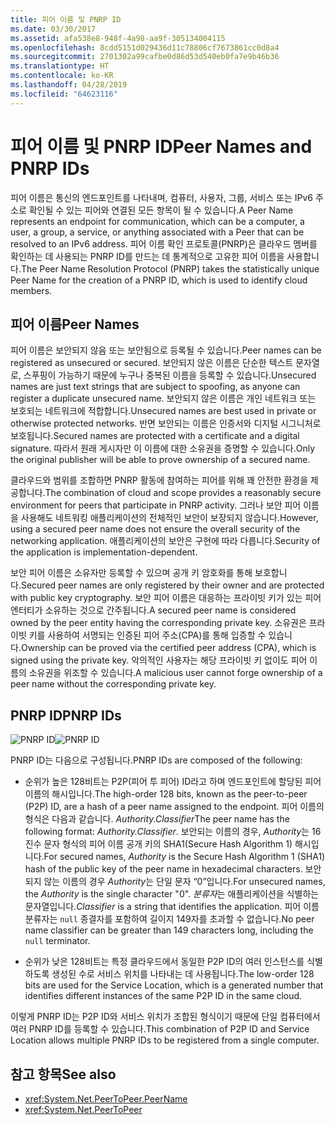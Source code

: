 ```yaml
---
title: 피어 이름 및 PNRP ID
ms.date: 03/30/2017
ms.assetid: afa538e8-948f-4a98-aa9f-305134004115
ms.openlocfilehash: 8cdd5151d029436d11c78806cf7673861cc0d8a4
ms.sourcegitcommit: 2701302a99cafbe0d86d53d540eb0fa7e9b46b36
ms.translationtype: HT
ms.contentlocale: ko-KR
ms.lasthandoff: 04/28/2019
ms.locfileid: "64623116"
---
```

# <a name="peer-names-and-pnrp-ids"></a><span data-ttu-id="cd05d-102">피어 이름 및 PNRP ID</span><span class="sxs-lookup"><span data-stu-id="cd05d-102">Peer Names and PNRP IDs</span></span>
<span data-ttu-id="cd05d-103">피어 이름은 통신의 엔드포인트를 나타내며, 컴퓨터, 사용자, 그룹, 서비스 또는 IPv6 주소로 확인될 수 있는 피어와 연결된 모든 항목이 될 수 있습니다.</span><span class="sxs-lookup"><span data-stu-id="cd05d-103">A Peer Name represents an endpoint for communication, which can be a computer, a user, a group, a service, or anything associated with a Peer that can be resolved to an IPv6 address.</span></span> <span data-ttu-id="cd05d-104">피어 이름 확인 프로토콜(PNRP)은 클라우드 멤버를 확인하는 데 사용되는 PNRP ID를 만드는 데 통계적으로 고유한 피어 이름을 사용합니다.</span><span class="sxs-lookup"><span data-stu-id="cd05d-104">The Peer Name Resolution Protocol (PNRP) takes the statistically unique Peer Name for the creation of a PNRP ID, which is used to identify cloud members.</span></span>  
  
## <a name="peer-names"></a><span data-ttu-id="cd05d-105">피어 이름</span><span class="sxs-lookup"><span data-stu-id="cd05d-105">Peer Names</span></span>  
 <span data-ttu-id="cd05d-106">피어 이름은 보안되지 않음 또는 보안됨으로 등록될 수 있습니다.</span><span class="sxs-lookup"><span data-stu-id="cd05d-106">Peer names can be registered as unsecured or secured.</span></span> <span data-ttu-id="cd05d-107">보안되지 않은 이름은 단순한 텍스트 문자열로, 스푸핑이 가능하기 때문에 누구나 중복된 이름을 등록할 수 있습니다.</span><span class="sxs-lookup"><span data-stu-id="cd05d-107">Unsecured names are just text strings that are subject to spoofing, as anyone can register a duplicate unsecured name.</span></span> <span data-ttu-id="cd05d-108">보안되지 않은 이름은 개인 네트워크 또는 보호되는 네트워크에 적합합니다.</span><span class="sxs-lookup"><span data-stu-id="cd05d-108">Unsecured names are best used in private or otherwise protected networks.</span></span> <span data-ttu-id="cd05d-109">반면 보안되는 이름은 인증서와 디지털 시그니처로 보호됩니다.</span><span class="sxs-lookup"><span data-stu-id="cd05d-109">Secured names are protected with a certificate and a digital signature.</span></span> <span data-ttu-id="cd05d-110">따라서 원래 게시자만 이 이름에 대한 소유권을 증명할 수 있습니다.</span><span class="sxs-lookup"><span data-stu-id="cd05d-110">Only the original publisher will be able to prove ownership of a secured name.</span></span>  
  
 <span data-ttu-id="cd05d-111">클라우드와 범위를 조합하면 PNRP 활동에 참여하는 피어를 위해 꽤 안전한 환경을 제공합니다.</span><span class="sxs-lookup"><span data-stu-id="cd05d-111">The combination of cloud and scope provides a reasonably secure environment for peers that participate in PNRP activity.</span></span> <span data-ttu-id="cd05d-112">그러나 보안 피어 이름을 사용해도 네트워킹 애플리케이션의 전체적인 보안이 보장되지 않습니다.</span><span class="sxs-lookup"><span data-stu-id="cd05d-112">However, using a secured peer name does not ensure the overall security of the networking application.</span></span> <span data-ttu-id="cd05d-113">애플리케이션의 보안은 구현에 따라 다릅니다.</span><span class="sxs-lookup"><span data-stu-id="cd05d-113">Security of the application is implementation-dependent.</span></span>  
  
 <span data-ttu-id="cd05d-114">보안 피어 이름은 소유자만 등록할 수 있으며 공개 키 암호화를 통해 보호합니다.</span><span class="sxs-lookup"><span data-stu-id="cd05d-114">Secured peer names are only registered by their owner and are protected with public key cryptography.</span></span> <span data-ttu-id="cd05d-115">보안 피어 이름은 대응하는 프라이빗 키가 있는 피어 엔터티가 소유하는 것으로 간주됩니다.</span><span class="sxs-lookup"><span data-stu-id="cd05d-115">A secured peer name is considered owned by the peer entity having the corresponding private key.</span></span> <span data-ttu-id="cd05d-116">소유권은 프라이빗 키를 사용하여 서명되는 인증된 피어 주소(CPA)를 통해 입증할 수 있습니다.</span><span class="sxs-lookup"><span data-stu-id="cd05d-116">Ownership can be proved via the certified peer address (CPA), which is signed using the private key.</span></span> <span data-ttu-id="cd05d-117">악의적인 사용자는 해당 프라이빗 키 없이도 피어 이름의 소유권을 위조할 수 있습니다.</span><span class="sxs-lookup"><span data-stu-id="cd05d-117">A malicious user cannot forge ownership of a peer name without the corresponding private key.</span></span>  
  
## <a name="pnrp-ids"></a><span data-ttu-id="cd05d-118">PNRP ID</span><span class="sxs-lookup"><span data-stu-id="cd05d-118">PNRP IDs</span></span>  
 <span data-ttu-id="cd05d-119">![PNRP ID](../../../docs/framework/network-programming/media/fdc9e8a0-4a1c-488d-a019-bc3a1973220c.gif "fdc9e8a0-4a1c-488d-a019-bc3a1973220c")</span><span class="sxs-lookup"><span data-stu-id="cd05d-119">![PNRP ID](../../../docs/framework/network-programming/media/fdc9e8a0-4a1c-488d-a019-bc3a1973220c.gif "fdc9e8a0-4a1c-488d-a019-bc3a1973220c")</span></span>  
  
 <span data-ttu-id="cd05d-120">PNRP ID는 다음으로 구성됩니다.</span><span class="sxs-lookup"><span data-stu-id="cd05d-120">PNRP IDs are composed of the following:</span></span>  
  
- <span data-ttu-id="cd05d-121">순위가 높은 128비트는 P2P(피어 투 피어) ID라고 하며 엔드포인트에 할당된 피어 이름의 해시입니다.</span><span class="sxs-lookup"><span data-stu-id="cd05d-121">The high-order 128 bits, known as the peer-to-peer (P2P) ID, are a hash of a peer name assigned to the endpoint.</span></span> <span data-ttu-id="cd05d-122">피어 이름의 형식은 다음과 같습니다. *Authority.Classifier*</span><span class="sxs-lookup"><span data-stu-id="cd05d-122">The peer name has the following format: *Authority.Classifier*.</span></span> <span data-ttu-id="cd05d-123">보안되는 이름의 경우, *Authority*는 16진수 문자 형식의 피어 이름 공개 키의 SHA1(Secure Hash Algorithm 1) 해시입니다.</span><span class="sxs-lookup"><span data-stu-id="cd05d-123">For secured names, *Authority* is the Secure Hash Algorithm 1 (SHA1) hash of the public key of the peer name in hexadecimal characters.</span></span> <span data-ttu-id="cd05d-124">보안되지 않는 이름의 경우 *Authority*는 단일 문자 “0”입니다.</span><span class="sxs-lookup"><span data-stu-id="cd05d-124">For unsecured names, the *Authority* is the single character "0".</span></span> <span data-ttu-id="cd05d-125">*분류자*는 애플리케이션을 식별하는 문자열입니다.</span><span class="sxs-lookup"><span data-stu-id="cd05d-125">*Classifier* is a string that identifies the application.</span></span> <span data-ttu-id="cd05d-126">피어 이름 분류자는 `null` 종결자를 포함하여 길이지 149자를 초과할 수 없습니다.</span><span class="sxs-lookup"><span data-stu-id="cd05d-126">No peer name classifier can be greater than 149 characters long, including the `null` terminator.</span></span>  
  
- <span data-ttu-id="cd05d-127">순위가 낮은 128비트는 특정 클라우드에서 동일한 P2P ID의 여러 인스턴스를 식별하도록 생성된 수로 서비스 위치를 나타내는 데 사용됩니다.</span><span class="sxs-lookup"><span data-stu-id="cd05d-127">The low-order 128 bits are used for the Service Location, which is a generated number that identifies different instances of the same P2P ID in the same cloud.</span></span>  
  
 <span data-ttu-id="cd05d-128">이렇게 PNRP ID는 P2P ID와 서비스 위치가 조합된 형식이기 때문에 단일 컴퓨터에서 여러 PNRP ID를 등록할 수 있습니다.</span><span class="sxs-lookup"><span data-stu-id="cd05d-128">This combination of P2P ID and Service Location allows multiple PNRP IDs to be registered from a single computer.</span></span>  
  
## <a name="see-also"></a><span data-ttu-id="cd05d-129">참고 항목</span><span class="sxs-lookup"><span data-stu-id="cd05d-129">See also</span></span>

- <xref:System.Net.PeerToPeer.PeerName>
- <xref:System.Net.PeerToPeer>
